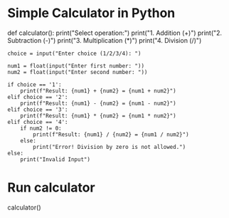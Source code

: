 # Simple Calculator in Python

def calculator():
    print("Select operation:")
    print("1. Addition (+)")
    print("2. Subtraction (-)")
    print("3. Multiplication (*)")
    print("4. Division (/)")

    choice = input("Enter choice (1/2/3/4): ")

    num1 = float(input("Enter first number: "))
    num2 = float(input("Enter second number: "))

    if choice == '1':
        print(f"Result: {num1} + {num2} = {num1 + num2}")
    elif choice == '2':
        print(f"Result: {num1} - {num2} = {num1 - num2}")
    elif choice == '3':
        print(f"Result: {num1} * {num2} = {num1 * num2}")
    elif choice == '4':
        if num2 != 0:
            print(f"Result: {num1} / {num2} = {num1 / num2}")
        else:
            print("Error! Division by zero is not allowed.")
    else:
        print("Invalid Input")

# Run calculator
calculator()
